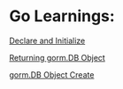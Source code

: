 # Go Learnings:

[Declare and Initialize](https://github.com/mistyayn/mistyayn.github.io/blob/main/GO.MD#declare-and-initialize)

[Returning gorm.DB Object](https://github.com/mistyayn/mistyayn.github.io/blob/main/GO.MD#returning-gormdb-object)

[gorm.DB Object Create](https://github.com/mistyayn/mistyayn.github.io/blob/main/GO.MD#gormdb-object-create)


